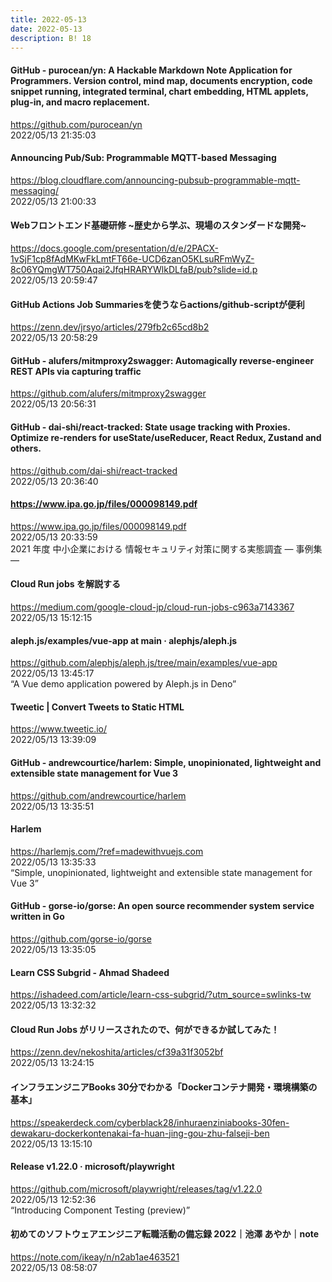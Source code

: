 ```yaml
---
title: 2022-05-13
date: 2022-05-13
description: B! 18
---
```


#### GitHub - purocean/yn: A Hackable Markdown Note Application for Programmers. Version control, mind map, documents encryption, code snippet running, integrated terminal, chart embedding, HTML applets, plug-in, and macro replacement.
https://github.com/purocean/yn<br>
2022/05/13 21:35:03<br>


#### Announcing Pub/Sub: Programmable MQTT-based Messaging
https://blog.cloudflare.com/announcing-pubsub-programmable-mqtt-messaging/<br>
2022/05/13 21:00:33<br>


#### Webフロントエンド基礎研修 ~歴史から学ぶ、現場のスタンダードな開発~
https://docs.google.com/presentation/d/e/2PACX-1vSjF1cp8fAdMKwFkLmtFT66e-UCD6zanO5KLsuRFmWyZ-8c06YQmgWT750Aqai2JfqHRARYWlkDLfaB/pub?slide=id.p<br>
2022/05/13 20:59:47<br>


#### GitHub Actions Job Summariesを使うならactions/github-scriptが便利
https://zenn.dev/jrsyo/articles/279fb2c65cd8b2<br>
2022/05/13 20:58:29<br>


#### GitHub - alufers/mitmproxy2swagger: Automagically reverse-engineer REST APIs via capturing traffic
https://github.com/alufers/mitmproxy2swagger<br>
2022/05/13 20:56:31<br>


#### GitHub - dai-shi/react-tracked: State usage tracking with Proxies. Optimize re-renders for useState/useReducer, React Redux, Zustand and others.
https://github.com/dai-shi/react-tracked<br>
2022/05/13 20:36:40<br>


#### https://www.ipa.go.jp/files/000098149.pdf
https://www.ipa.go.jp/files/000098149.pdf<br>
2022/05/13 20:33:59<br>
2021 年度 中小企業における 情報セキュリティ対策に関する実態調査 ― 事例集 ―


#### Cloud Run jobs を解説する
https://medium.com/google-cloud-jp/cloud-run-jobs-c963a7143367<br>
2022/05/13 15:12:15<br>


#### aleph.js/examples/vue-app at main · alephjs/aleph.js
https://github.com/alephjs/aleph.js/tree/main/examples/vue-app<br>
2022/05/13 13:45:17<br>
“A Vue demo application powered by Aleph.js in Deno”


#### Tweetic | Convert Tweets to Static HTML
https://www.tweetic.io/<br>
2022/05/13 13:39:09<br>


#### GitHub - andrewcourtice/harlem: Simple, unopinionated, lightweight and extensible state management for Vue 3
https://github.com/andrewcourtice/harlem<br>
2022/05/13 13:35:51<br>


#### Harlem
https://harlemjs.com/?ref=madewithvuejs.com<br>
2022/05/13 13:35:33<br>
“Simple, unopinionated, lightweight and extensible state management for Vue 3”


#### GitHub - gorse-io/gorse: An open source recommender system service written in Go
https://github.com/gorse-io/gorse<br>
2022/05/13 13:35:05<br>


#### Learn CSS Subgrid - Ahmad Shadeed
https://ishadeed.com/article/learn-css-subgrid/?utm_source=swlinks-tw<br>
2022/05/13 13:32:32<br>


#### Cloud Run Jobs がリリースされたので、何ができるか試してみた！
https://zenn.dev/nekoshita/articles/cf39a31f3052bf<br>
2022/05/13 13:24:15<br>


#### インフラエンジニアBooks 30分でわかる「Dockerコンテナ開発・環境構築の基本」
https://speakerdeck.com/cyberblack28/inhuraenziniabooks-30fen-dewakaru-dockerkontenakai-fa-huan-jing-gou-zhu-falseji-ben<br>
2022/05/13 13:15:10<br>


#### Release v1.22.0 · microsoft/playwright
https://github.com/microsoft/playwright/releases/tag/v1.22.0<br>
2022/05/13 12:52:36<br>
“Introducing Component Testing (preview)”


#### 初めてのソフトウェアエンジニア転職活動の備忘録 2022｜池澤 あやか｜note
https://note.com/ikeay/n/n2ab1ae463521<br>
2022/05/13 08:58:07<br>


